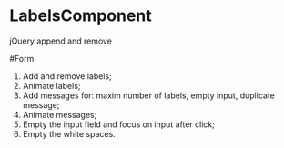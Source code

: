 LabelsComponent
===============

jQuery append and remove

#Form
1. Add and remove labels;
2. Animate labels;
3. Add messages for: maxim number of labels, empty input, duplicate message;
4. Animate messages;
5. Empty the input field and focus on input after click;
6. Empty the white spaces.

